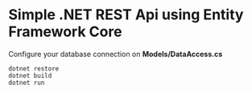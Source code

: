 # Simple .NET REST Api using Entity Framework Core

Configure your database connection on <b>Models/DataAccess.cs</b> 

```
dotnet restore
dotnet build
dotnet run
```